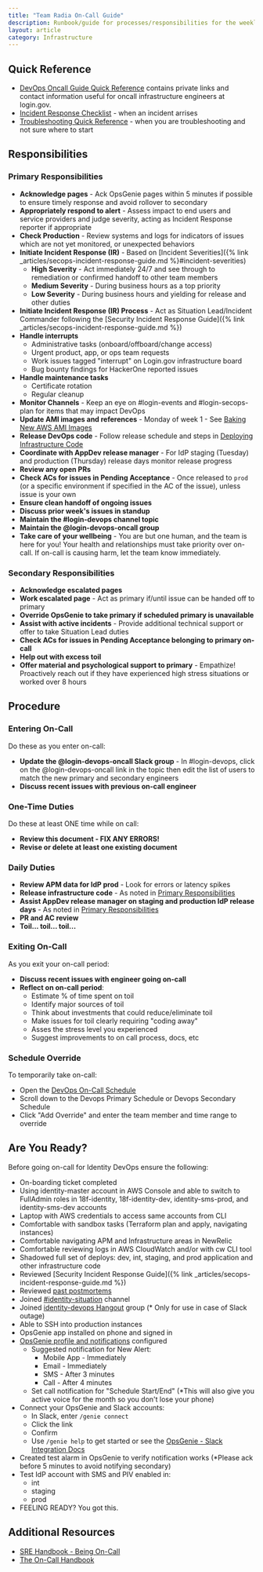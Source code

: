 ```yaml
---
title: "Team Radia On-Call Guide"
description: Runbook/guide for processes/responsibilities for the weekly oncall engineers.
layout: article
category: Infrastructure
---
```


## Quick Reference

* [DevOps Oncall Guide Quick Reference](https://github.com/18F/identity-devops/wiki/On-Call-Guide-Quick-Reference/) contains
private links and contact information useful for oncall infrastructure engineers at login.gov.
* [Incident Response Checklist]({{site.baseurl}}/articles/incident-response-checklist.html) - when an incident arrises
* [Troubleshooting Quick Reference]({{site.baseurl}}/articles/troubleshooting-quick-reference.html) - when you are troubleshooting and not sure where to start 

## Responsibilities

### Primary Responsibilities

* **Acknowledge pages** - Ack OpsGenie pages within 5 minutes if possible to ensure timely response and avoid rollover to secondary
* **Appropriately respond to alert** - Assess impact to end users and service providers and judge severity, acting as Incident Response reporter if appropriate
* **Check Production** - Review systems and logs for indicators of issues which are not yet monitored, or unexpected behaviors
* **Initiate Incident Response (IR)** - Based on [Incident Severities]({% link _articles/secops-incident-response-guide.md %}#incident-severities)
  * **High Severity** - Act immediately 24/7 and see through to remediation or confirmed handoff to other team members
  * **Medium Severity** - During business hours as a top priority
  * **Low Severity** - During business hours and yielding for release and other duties
* **Initiate Incident Response (IR) Process** - Act as Situation Lead/Incident Commander following the [Security Incident Response Guide]({% link _articles/secops-incident-response-guide.md %})
* **Handle interrupts**
  * Administrative tasks (onboard/offboard/change access)
  * Urgent product, app, or ops team requests
  * Work issues tagged "interrupt" on Login.gov infrastructure board
  * Bug bounty findings for HackerOne reported issues
* **Handle maintenance tasks**
  * Certificate rotation
  * Regular cleanup
* **Monitor Channels** - Keep an eye on #login-events and #login-secops-plan for items that may impact DevOps
* **Update AMI images and references** - Monday of week 1 - See [Baking New AWS AMI Images](https://github.com/18F/identity-devops/wiki/Baking-New-AWS-AMI-Images)
* **Release DevOps code** - Follow release schedule and steps in [Deploying Infrastructure Code](https://github.com/18F/identity-devops/wiki/Deploying-Infrastructure-Code)
* **Coordinate with AppDev release manager** - For IdP staging (Tuesday) and production (Thursday) release days monitor release progress
* **Review any open PRs**
* **Check ACs for issues in Pending Acceptance** - Once released to `prod` (or a specific environment if specified in the AC of the issue), unless issue is your own
* **Ensure clean handoff of ongoing issues**
* **Discuss prior week's issues in standup**
* **Maintain the #login-devops channel topic**
* **Maintain the @login-devops-oncall group**
* **Take care of your wellbeing** - You are but one human, and the team is here for you!  Your health and relationships must take priority over on-call.  If on-call is causing harm, let the team know immediately.

### Secondary Responsibilities

* **Acknowledge escalated pages**
* **Work escalated page** - Act as primary if/until issue can be handed off to primary
* **Override OpsGenie to take primary if scheduled primary is unavailable**
* **Assist with active incidents** - Provide additional technical support or offer to take Situation Lead duties
* **Check ACs for issues in Pending Acceptance belonging to primary on-call** 
* **Help out with excess toil**
* **Offer material and psychological support to primary** - Empathize! Proactively reach out if they have experienced high stress situations or worked over 8 hours

## Procedure

### Entering On-Call

Do these as you enter on-call:
* **Update the @login-devops-oncall Slack group** - In #login-devops, click on the @login-devops-oncall link in the topic then edit the list of users to match the new primary and secondary engineers
* **Discuss recent issues with previous on-call engineer**

### One-Time Duties

Do these at least ONE time while on call:
* **Review this document - FIX ANY ERRORS!**
* **Revise or delete at least one existing document**

### Daily Duties

* **Review APM data for IdP prod** - Look for errors or latency spikes
* **Release infrastructure code** - As noted in [Primary Responsibilities](#primary-responsibilities)
* **Assist AppDev release manager on staging and production IdP release days** - As noted in [Primary Responsibilities](#primary-responsibilities)
* **PR and AC review**
* **Toil... toil... toil...**

### Exiting On-Call

As you exit your on-call period:
* **Discuss recent issues with engineer going on-call**
* **Reflect on on-call period**:
  * Estimate % of time spent on toil
  * Identify major sources of toil
  * Think about investments that could reduce/eliminate toil
  * Make issues for toil clearly requiring "coding away"
  * Asses the stress level you experienced
  * Suggest improvements to on call process, docs, etc

### Schedule Override

To temporarily take on-call:
* Open the [DevOps On-Call Schedule](https://login-gov.app.opsgenie.com/teams/dashboard/2fbef770-e306-488e-bbe2-76e2c860a2c7/main)
* Scroll down to the Devops Primary Schedule or Devops Secondary Schedule
* Click "Add Override" and enter the team member and time range to override

## Are You Ready?

Before going on-call for Identity DevOps ensure the following:

* On-boarding ticket completed
* Using identity-master account in AWS Console and able to switch to FullAdmin roles in 18f-identity, 18f-identity-dev, identity-sms-prod, and identity-sms-dev accounts
* Laptop with AWS credentials to access same accounts from CLI
* Comfortable with sandbox tasks (Terraform plan and apply, navigating instances)
* Comfortable navigating APM and Infrastructure areas in NewRelic
* Comfortable reviewing logs in AWS CloudWatch and/or with cw CLI tool
* Shadowed full set of deploys: dev, int, staging, and prod application and other infrastructure code
* Reviewed [Security Incident Response Guide]({% link _articles/secops-incident-response-guide.md %})
* Reviewed [past postmortems](https://drive.google.com/drive/folders/1ZdroGfCbGmeUPuCqiR8BetUhEXRfk4ui)
* Joined [#identity-situation](https://gsa-tts.slack.com/messages/login-situation/) channel
* Joined [identity-devops Hangout](https://chat.google.com/room/AAAAJIpl9Oo) group (* Only for use in case of Slack outage)
* Able to SSH into production instances
* OpsGenie app installed on phone and signed in
* [OpsGenie profile and notifications](https://login-gov.app.opsgenie.com/settings/user/profile) configured
  * Suggested notification for New Alert:
    * Mobile App - Immediately
    * Email - Immediately
    * SMS - After 3 minutes
    * Call - After 4 minutes
  * Set call notification for "Schedule Start/End" (*This will also give you active voice for the month so you don't lose your phone)
* Connect your OpsGenie and Slack accounts:
  * In Slack, enter `/genie connect`
  * Click the link
  * Confirm
  * Use `/genie help` to get started or see the [OpsGenie - Slack Integration Docs](https://docs.opsgenie.com/docs/slack-app-integration)
* Created test alarm in OpsGenie to verify notification works (*Please ack before 5 minutes to avoid notifying secondary)
* Test IdP account with SMS and PIV enabled in:
  * int
  * staging
  * prod
* FEELING READY? You got this.

## Additional Resources

* [SRE Handbook - Being On-Call](https://landing.google.com/sre/sre-book/chapters/being-on-call/)
* [The On-Call Handbook](https://github.com/alicegoldfuss/oncall-handbook)
